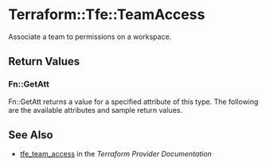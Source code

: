 # Terraform::Tfe::TeamAccess

Associate a team to permissions on a workspace.

## Return Values

### Fn::GetAtt

Fn::GetAtt returns a value for a specified attribute of this type. The following are the available attributes and sample return values.

## See Also

* [tfe_team_access](https://www.terraform.io/docs/providers/tfe/r/team_access.html) in the _Terraform Provider Documentation_